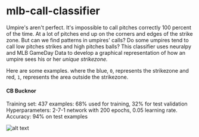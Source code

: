 # mlb-call-classifier
Umpire's aren't perfect. It's impossible to call pitches correctly
100 percent of the time. At a lot of pitches end up on the corners and edges
of the strike zone. But can we find patterns in umpires' calls?
Do some umpires tend to call low pitches strikes and high pitches balls?
This classifier uses neuralpy and MLB GameDay Data to develop a graphical representation of how 
an umpire sees his or her *unique strikezone.*

Here are some examples. where the blue, `0`, represents the strikezone and red, `1`, represents the area
outside the strikezone.

#### CB Bucknor
Training set: 437 examples: 68% used for training, 32% for test validation
Hyperparameters: 2-7-1 network with 200 epochs, 0.05 learning rate.
Accuracy: 94% on test examples

![alt text](bucknor_xml/bucknor-94.png)
